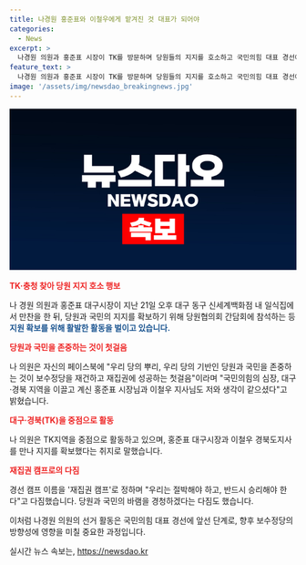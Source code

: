 ```yaml
---
title: 나경원 홍준표와 이철우에게 맡겨진 것 대표가 되어야
categories:
  - News
excerpt: >
  나경원 의원과 홍준표 시장이 TK를 방문하며 당원들의 지지를 호소하고 국민의힘 대표 경선에 도전하는 모습이 주목받고 있습니다. 나 의원은 당 대표에는 경험이 풍부하고 당을 잘 아는 사람이 필요하다며 도전 이유를 설명했고, 재집권 캠프로 경선 캠프 이름을 발표하며 승리 의지를 강조했습니다. 국민의힘의 미래를 위한 긴장감 넘치는 행보가 이어지고 있습니다. (총 149자)
feature_text: >
  나경원 의원과 홍준표 시장이 TK를 방문하며 당원들의 지지를 호소하고 국민의힘 대표 경선에 도전하는 모습이 주목받고 있습니다. 나 의원은 당 대표에는 경험이 풍부하고 당을 잘 아는 사람이 필요하다며 도전 이유를 설명했고, 재집권 캠프로 경선 캠프 이름을 발표하며 승리 의지를 강조했습니다. 국민의힘의 미래를 위한 긴장감 넘치는 행보가 이어지고 있습니다. (총 149자)
image: '/assets/img/newsdao_breakingnews.jpg'
---
```


<p><img src="/assets/img/newsdao_breakingnews.jpg" alt="pcversion 속보" /></p>

<p><b><span style="color: #ee2323;">TK·충청 찾아 당원 지지 호소 행보</span></b></p>

<p>나 경원 의원과 홍준표 대구시장이 지난 21일 오후 대구 동구 신세계백화점 내 일식집에서 만찬을 한 뒤, 당원과 국민의 지지를 확보하기 위해 당원협의회 간담회에 참석하는 등 <b><span style="color: #1a5490;">지원 확보를 위해 활발한 활동을 벌이고 있습니다.</span></b></p>

<p><b><span style="color: #ee2323;">당원과 국민을 존중하는 것이 첫걸음</span></b></p>

<p>나 의원은 자신의 페이스북에 "우리 당의 뿌리, 우리 당의 기반인 당원과 국민을 존중하는 것이 보수정당을 재건하고 재집권에 성공하는 첫걸음"이라며 "국민의힘의 심장, 대구·경북 지역을 이끌고 계신 홍준표 시장님과 이철우 지사님도 저와 생각이 같으셨다"고 밝혔습니다.</p>

<p><b><span style="color: #ee2323;">대구·경북(TK)을 중점으로 활동</span></b></p>

<p>나 의원은 TK지역을 중점으로 활동하고 있으며, 홍준표 대구시장과 이철우 경북도지사를 만나 지지를 확보했다는 취지로 말했습니다.</p>

<p><b><span style="color: #ee2323;">재집권 캠프로의 다짐</span></b></p>

<p>경선 캠프 이름을 '재집권 캠프'로 정하며 "우리는 절박해야 하고, 반드시 승리해야 한다"고 다짐했습니다. 당원과 국민의 바램을 경청하겠다는 다짐도 했습니다.</p>

<p>이처럼 나경원 의원의 선거 활동은 국민의힘 대표 경선에 앞선 단계로, 향후 보수정당의 방향성에 영향을 미칠 중요한 과정입니다.</p>
실시간 뉴스 속보는, <a href="https://newsdao.kr" rel="dofollow">https://newsdao.kr</a>


